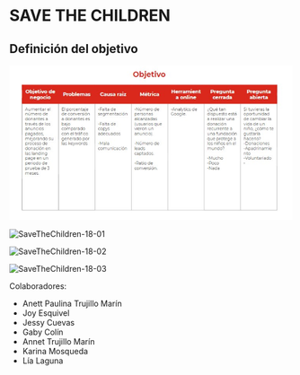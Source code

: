 # SAVE THE CHILDREN

## Definición del objetivo

![objetivo.jpg](assets/images/objetivo.jpg)



![SaveTheChildren-18-01](assets/images/SaveTheChildren-18-01)



![SaveTheChildren-18-02](assets/images/SaveTheChildren-18-02)



![SaveTheChildren-18-03](assets/images/SaveTheChildren-18-03)


Colaboradores:

* Anett Paulina Trujillo Marín
* Joy Esquivel
* Jessy Cuevas
* Gaby Colín
* Annet Trujillo Marín
* Karina Mosqueda
* Lía Laguna